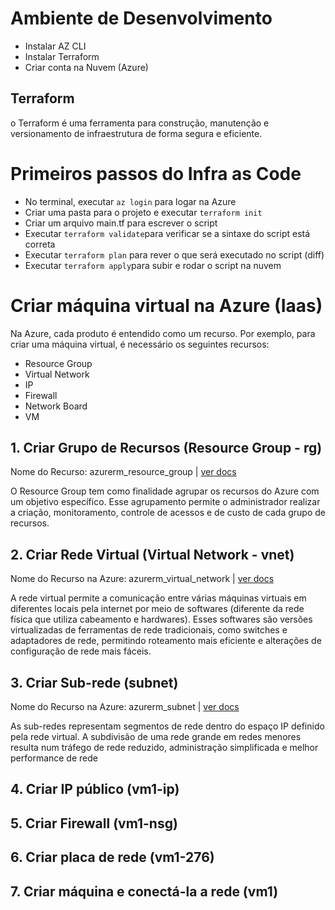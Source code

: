 
# Ambiente de Desenvolvimento
- Instalar AZ CLI
- Instalar Terraform
- Criar conta na Nuvem (Azure)

## Terraform
o Terraform é uma ferramenta para construção, manutenção e versionamento de infraestrutura de forma segura e eficiente.

# Primeiros passos do Infra as Code
- No terminal, executar ``az login`` para logar na Azure
- Criar uma pasta para o projeto e executar ``terraform init``
- Criar um arquivo main.tf para escrever o script
- Executar ``terraform validate``para verificar se a sintaxe do script está correta
- Executar ``terraform plan`` para rever o que será executado no script (diff)
- Executar ``terraform apply``para subir e rodar o script na nuvem

# Criar máquina virtual na Azure (Iaas)

Na Azure, cada produto é entendido como um recurso. 
Por exemplo, para criar uma máquina virtual, é necessário os seguintes recursos:

- Resource Group
- Virtual Network
- IP 
- Firewall
- Network Board
- VM

## 1. Criar Grupo de Recursos (Resource Group - rg)
Nome do Recurso: azurerm_resource_group | [ver docs](https://registry.terraform.io/providers/hashicorp/azurerm/latest/docs/resources/resource_group)

O Resource Group tem como finalidade agrupar os recursos do Azure com um objetivo específico.
Esse agrupamento permite o administrador realizar a criação, monitoramento, controle de acessos e de custo de cada grupo de recursos.

## 2. Criar Rede Virtual (Virtual Network - vnet)
Nome do Recurso na Azure: azurerm_virtual_network | [ver docs](https://registry.terraform.io/providers/hashicorp/azurerm/latest/docs/resources/virtual_network)

A rede virtual permite a comunicação entre várias máquinas virtuais em diferentes locais pela internet por meio de softwares (diferente da rede física que utiliza cabeamento e hardwares). Esses softwares são versões virtualizadas de ferramentas de rede tradicionais, como switches e adaptadores de rede, permitindo roteamento mais eficiente e alterações de configuração de rede mais fáceis.


## 3. Criar Sub-rede (subnet)
Nome do Recurso na Azure: azurerm_subnet |  [ver docs](https://registry.terraform.io/providers/hashicorp/azurerm/latest/docs/resources/subnet)

As sub-redes representam segmentos de rede dentro do espaço IP definido pela rede virtual. A subdivisão de uma rede grande em redes menores resulta num tráfego de rede reduzido, administração simplificada e melhor performance de rede

## 4. Criar IP público (vm1-ip)



## 5. Criar Firewall (vm1-nsg)

## 6. Criar placa de rede (vm1-276)

## 7. Criar máquina e conectá-la a rede (vm1)

